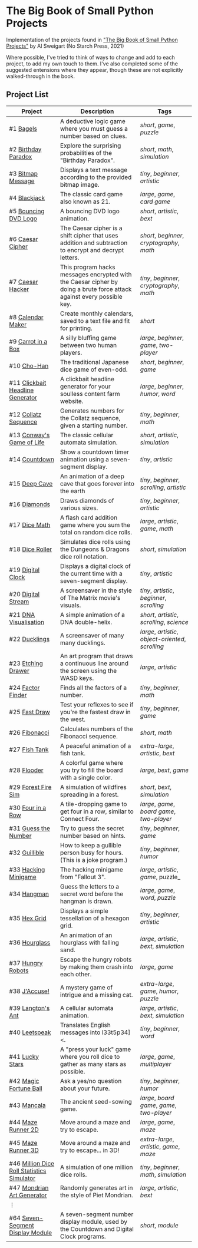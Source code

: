 # The Big Book of Small Python Projects
Implementation of the projects found in ["The Big Book of Small Python Projects"](https://inventwithpython.com/bigbookpython/) by Al Sweigart (No Starch Press, 2021)

Where possible, I've tried to think of ways to change and add to each project, to add my own touch to them. I've also completed some of the suggested entensions where they appear, though these are not explicitly walked-through in the book.

## Project List

| Project | Description | Tags |
|--------|--------|--------|
| #1 [Bagels](/Projects/Project%20%2301%20Bagels) | A deductive logic game where you must guess a number based on clues. | _short_, _game_, _puzzle_ |
| #2 [Birthday Paradox](/Projects/Project%20%2302%20Birthday%20Paradox) | Explore the surprising probabilities of the "Birthday Paradox". | _short_, _math_, _simulation_ |
| #3 [Bitmap Message](/Projects/Project%20%2303%20Bitmap%20Message) | Displays a text message according to the provided bitmap image. | _tiny_, _beginner_, _artistic_ |
| #4 [Blackjack](/Projects/Project%20%2304%20Blackjack) | The classic card game also known as 21. | _large_, _game_, _card game_  | 
| #5 [Bouncing DVD Logo](/Projects/Project%20%2305%20Bouncing%20DVD%20Logo) | A bouncing DVD logo animation.  | _short_, _artistic_, _bext_ |
| #6 [Caesar Cipher](/Projects/Project%20%2306%20Caesar%20Cipher) | The Caesar cipher is a shift cipher that uses addition and subtraction to encrypt and decrypt letters. | _short_, _beginner_, _cryptography_, _math_ |
| #7 [Caesar Hacker](/Projects/Project%20%2307%20Caesar%20Hacker) | This program hacks messages encrypted with the Caesar cipher by doing a brute force attack against every possible key. | _tiny_, _beginner_, _cryptography_, _math_ |
| #8 [Calendar Maker](/Projects/Project%20%2308%20Calendar%20Maker) | Create monthly calendars, saved to a text file and fit for printing. | _short_ |
| #9 [Carrot in a Box](/Projects/Project%20%2309%20Carrot%20in%20a%20Box) | A silly bluffing game between two human players. | _large_, _beginner_, _game_, _two-player_ |
| #10 [Cho-Han](/Projects/Project%20%2310%20Cho-Han) | The traditional Japanese dice game of even-odd. | _short_, _beginner_, _game_ |
| #11 [Clickbait Headline Generator](/Projects/Project%20%2311%20Clickbait%20Headline%20Generator) | A clickbait headline generator for your soulless content farm website. | _large_, _beginner_, _humor_, _word_ |
| #12 [Collatz Sequence](/Projects/Project%20%2312%20Collatz%20Sequence)| Generates numbers for the Collatz sequence, given a starting number. | _tiny_, _beginner_, _math_ |
| #13 [Conway's Game of Life](/Projects/Project%20%2313%20Conway%27s%20Game%20of%20Life) | The classic cellular automata simulation. | _short_, _artistic_, _simulation_ |
| #14 [Countdown](/Projects/Project%20%2314%20Countdown) | Show a countdown timer animation using a seven-segment display. | _tiny_, _artistic_ |
| #15 [Deep Cave](/Projects/Project%20%2315%20Deep%20Cave) | An animation of a deep cave that goes forever into the earth | _tiny_, _beginner_, _scrolling_, _artistic_ |
| #16 [Diamonds](/Projects/Project%20%2316%20Diamonds) | Draws diamonds of various sizes. | _tiny_, _beginner_, _artistic_ |
| #17 [Dice Math](/Projects/Project%20%2317%20Dice%20Math) | A flash card addition game where you sum the total on random dice rolls. | _large_, _artistic_, _game_, _math_ |
| #18 [Dice Roller](/Projects/Project%20%2318%20Dice%20Roller) | Simulates dice rolls using the Dungeons & Dragons dice roll notation. | _short_, _simulation_ |
| #19 [Digital Clock](/Projects/Project%20%2319%20Digital%20Clock) | Displays a digital clock of the current time with a seven-segment display. | _tiny_, _artistic_ |
| #20 [Digital Stream](/Projects/Project%20%2320%20Digital%20Stream) | A screensaver in the style of The Matrix movie's visuals. | _tiny_, _artistic_, _beginner_, _scrolling_ |
| #21 [DNA Visualisation](/Projects/Project%20%2321%20DNA%20Visualisation) | A simple animation of a DNA double-helix. | _short_, _artistic_, _scrolling_, _science_ |
| #22 [Ducklings](/Projects/Project%20%2322%20Ducklings) | A screensaver of many many ducklings. | _large_, _artistic_, _object-oriented_, _scrolling_ | 
| #23 [Etching Drawer](/Projects/Project%20%2323%20Etching%20Drawer) | An art program that draws a continuous line around the screen using the WASD keys. | _large_, _artistic_ |
| #24 [Factor Finder](/Projects/Project%20%2324%20Factor%20Finder) | Finds all the factors of a number. | _tiny_, _beginner_, _math_ |
| #25 [Fast Draw](/Projects/Project%20%2325%20Fast%20Draw) | Test your reflexes to see if you're the fastest draw in the west. | _tiny_, _beginner_, _game_  |
| #26 [Fibonacci](/Projects/Project%20%2326%20Fibonacci) | Calculates numbers of the Fibonacci sequence. | _short_, _math_  |
| #27 [Fish Tank](/Projects/Project%20%2327%20Fish%20Tank) | A peaceful animation of a fish tank. | _extra-large_, _artistic_, _bext_ |
| #28 [Flooder](/Projects/Project%20%2328%20Flooder) | A colorful game where you try to fill the board with a single color. | _large_, _bext_, _game_ |
| #29 [Forest Fire Sim](/Projects/Project%20%2329%20Forest%20Fire%20Sim) | A simulation of wildfires spreading in a forest. | _short_, _bext_, _simulation_ |
| #30 [Four in a Row](/Projects/Project%20%2330%20Four%20In%20A%20Row) | A tile-dropping game to get four in a row, similar to Connect Four. | _large_, _game_, _board game_, _two-player_ |
| #31 [Guess the Number](/Projects/Project%20%2331%20Guess%20the%20Number) | Try to guess the secret number based on hints. | _tiny_, _beginner_, _game_ |
| #32 [Guillible](/Projects/Project%20%2332%20Guillible) | How to keep a gullible person busy for hours. (This is a joke program.) | _tiny_, _beginner_, _humor_ |
| #33 [Hacking Minigame](/Projects/Project%20%2333%20Hacking%20Minigame)| The hacking minigame from "Fallout 3". | _large_, _artistic_, _game_, puzzle_ |
| #34 [Hangman](/Projects/Project%20%2334%20Hangman) | Guess the letters to a secret word before the hangman is drawn. | _large_, _game_, _word_, _puzzle_ |
| #35 [Hex Grid](/Projects/Project%20%2335%20Hex%20Grid) | Displays a simple tessellation of a hexagon grid. | _tiny_, _beginner_, _artistic_ |
| #36 [Hourglass](/Projects/Project%20%2336%20Hourglass) | An animation of an hourglass with falling sand. | _large_, _artistic_, _bext_, _simulation_ |
| #37 [Hungry Robots](/Projects/Project%20%2337%20Hungry%20Robots) | Escape the hungry robots by making them crash into each other. | _large_, _game_ |
| #38 [J'Accuse!](/Projects/Project%20%2338%20J%27Accuse%21) | A mystery game of intrigue and a missing cat. | _extra-large_, _game_, _humor_, _puzzle_ |
| #39 [Langton's Ant](Projects/Project%20%2339%20Langton%27s%20Ant) | A cellular automata animation. | _large_, _artistic_, _bext_, _simulation_ |
| #40 [Leetspeak](Projects/Project%20%2340%20Leetspeak) | Translates English messages into l33t5p34]<. | _tiny_, _beginner_, _word_ |
| #41 [Lucky Stars](Projects/Project%20%2341%20Lucky%20Stars) | A "press your luck" game where you roll dice to gather as many stars as possible.  | _large_, _game_, _multiplayer_ |
| #42 [Magic Fortune Ball](Projects/Project%20%2342%20Magic%20Fortune%20Ball) | Ask a yes/no question about your future. | _tiny_, _beginner_, _humor_ |
| #43 [Mancala](Projects/Project%20%2343%20Mancala) | The ancient seed-sowing game. | _large_, _board game_, _game_, _two-player_ |
| #44 [Maze Runner 2D](Projects/Project%20%2343%20Maze%20Runner%202D) | Move around a maze and try to escape. | _large_, _game_, _maze_ |
| #45 [Maze Runner 3D](Projects/Project%20%2344%20Maze%20Runner%203D) | Move around a maze and try to escape... in 3D! | _extra-large_, _artistic_, _game_, _maze_ |
| #46 [Million Dice Roll Statistics Simulator](Projects/Project%20%2346%20Million%20Dice%20Roll%20Statistics%20Simulator)| A simulation of one million dice rolls. | _tiny_, _beginner_, _math_, _simulation_ |
| #47 [Mondrian Art Generator](Projects/Project%20%2347%20Mondrian%20Art%20Generator)| Randomly generates art in the style of Piet Mondrian. | _large_, _artistic_, _bext_ |
|⋮ | | |
| #64 [Seven-Segment Display Module](/Projects/Project%20%2364%20Seven-Segment%20Display%20Module) | A seven-segment number display module, used by the Countdown and Digital Clock programs.| _short_, _module_ |
